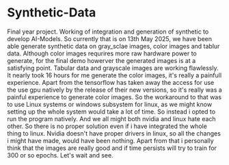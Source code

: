 # Synthetic-Data
Final year project. Working of integration and generation of synthetic to develop AI-Models.
So currently that is on 13th May 2025, we have been able generate synthetic data on gray_sclae images, color images and tablur data. Although color images requrires more raw hardware power to generate, for the final demo howerver the generated images is at a satisfying point. Tabular data and grayscale images are working flawlessly. It nearly took 16 hours for me generate the color images, it's really a painfull experience. Apart from the tensorflow has taken away the access for use the use gpu natively by the release of their new versions, so it's really was a painful experience to generate color images. So the workaround to that was to use Linux systems or windows subsystem for linux, as we might know setting up the whole system would take a lot of time. So instead i opted to run the program natively. And we all might both nvidia and linux hate each other. So there is no proper solution even if i have integrated the whole thing to linux. Nvidia doesn't have proper drivers in linux, so all the changes i might have made, would have been nothing. Apart from that i personally think that the images are really good and if time persists will try to train for 300 or so epochs. Let's wait and see.
